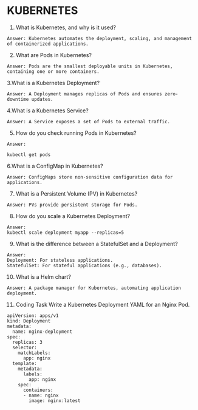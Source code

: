 # KUBERNETES


1. What is Kubernetes, and why is it used?
```
Answer: Kubernetes automates the deployment, scaling, and management of containerized applications.
```
2. What are Pods in Kubernetes?
```
Answer: Pods are the smallest deployable units in Kubernetes, containing one or more containers.
```
3.What is a Kubernetes Deployment?
```
Answer: A Deployment manages replicas of Pods and ensures zero-downtime updates.
```
4.What is a Kubernetes Service?
```
Answer: A Service exposes a set of Pods to external traffic.
```
5. How do you check running Pods in Kubernetes?
```
Answer:

kubectl get pods
```
6.What is a ConfigMap in Kubernetes?
```
Answer: ConfigMaps store non-sensitive configuration data for applications.
```
7. What is a Persistent Volume (PV) in Kubernetes?
```
Answer: PVs provide persistent storage for Pods.
```
8. How do you scale a Kubernetes Deployment?
```
Answer:
kubectl scale deployment myapp --replicas=5
```
9. What is the difference between a StatefulSet and a Deployment?
```
Answer:
Deployment: For stateless applications.
StatefulSet: For stateful applications (e.g., databases).
```
10. What is a Helm chart?
```
Answer: A package manager for Kubernetes, automating application deployment.
```
11. Coding Task Write a Kubernetes Deployment YAML for an Nginx Pod.
```
apiVersion: apps/v1
kind: Deployment
metadata:
  name: nginx-deployment
spec:
  replicas: 3
  selector:
    matchLabels:
      app: nginx
  template:
    metadata:
      labels:
        app: nginx
    spec:
      containers:
      - name: nginx
        image: nginx:latest

```
